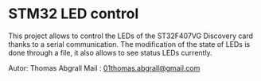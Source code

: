 # STM32 LED control
This project allows to control the LEDs of the ST32F407VG Discovery card thanks to a serial communication.
The modification of the state of LEDs is done through a file, it also allows to see status LEDs currently.

Autor: Thomas Abgrall
Mail : 01thomas.abgrall@gmail.com
